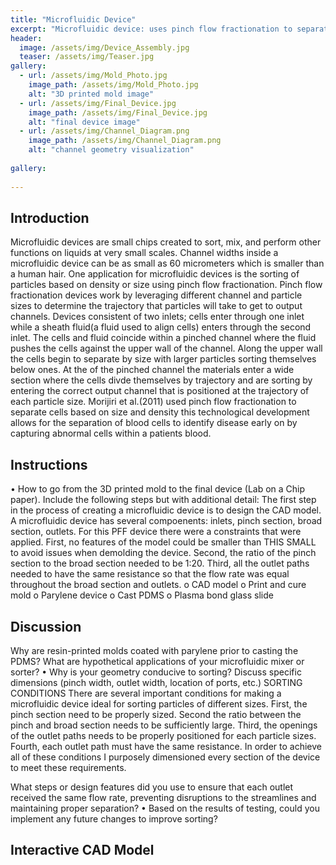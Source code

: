 ```yaml
---
title: "Microfluidic Device"
excerpt: "Microfluidic device: uses pinch flow fractionation to separate cells"
header:
  image: /assets/img/Device_Assembly.jpg
  teaser: /assets/img/Teaser.jpg
gallery:
  - url: /assets/img/Mold_Photo.jpg
    image_path: /assets/img/Mold_Photo.jpg
    alt: "3D printed mold image"
  - url: /assets/img/Final_Device.jpg
    image_path: /assets/img/Final_Device.jpg
    alt: "final device image"
  - url: /assets/img/Channel_Diagram.png
    image_path: /assets/img/Channel_Diagram.png
    alt: "channel geometry visualization"
 
gallery:
 
---
```


## Introduction
  Microfluidic devices are small chips created to sort, mix, and perform other functions on liquids at very small scales. Channel widths inside a microfluidic device can be as small as 60 micrometers which is smaller than a human hair. One application for microfluidic devices is the sorting of particles based on density or size using pinch flow fractionation. Pinch flow fractionation devices work by leveraging different channel and particle sizes to determine the trajectory that particles will take to get to output channels. Devices consistent of two inlets; cells enter through one inlet while a sheath fluid(a fluid used to align cells) enters through the second inlet. The cells and fluid coincide within a pinched channel where the fluid pushes the cells against the upper wall of the channel. Along the upper wall the cells begin to separate by size with larger particles sorting themselves below ones. At the of the pinched channel the materials enter a wide section where the cells divde themselves by trajectory and are sorting by entering the correct output channel that is positioned at the trajectory of each particle size. Morijiri et al.(2011) used pinch flow fractionation to separate cells based on size and density this technological development allows for the separation of blood cells to identify disease early on by capturing abnormal cells within a patients blood. 


## Instructions
  • How to go from the 3D printed mold to the final device (Lab on a Chip paper). Include
the following steps but with additional detail:
The first step in the process of creating a microfluidic device is to design the CAD model. A microfluidic device has several compoenents: inlets, pinch section, broad section, outlets. For this PFF device there were a constraints that were applied. First, no features of the model could be smaller than THIS SMALL to avoid issues when demolding the device. Second, the ratio of the pinch section to the broad section needed to be 1:20. Third, all the outlet paths needed to have the same resistance so that the flow rate was equal throughout the broad section and outlets. 
o CAD model
o Print and cure mold
o Parylene device
o Cast PDMS
o Plasma bond glass slide

## Discussion 
  Why are resin-printed molds coated with parylene prior to casting the PDMS? What are
hypothetical applications of your microfluidic mixer or sorter?
• Why is your geometry conducive to sorting? Discuss specific dimensions (pinch width,
outlet width, location of ports, etc.)
SORTING CONDITIONS
There are several important conditions for making a microfluidic device ideal for sorting particles of different sizes. First, the pinch section need to be properly sized. Second the ratio between the pinch and broad section needs to be sufficiently large. Third, the openings of the outlet paths needs to be properly positioned for each particle sizes. Fourth, each outlet path must have the same resistance. In order to achieve all of these conditions I purposely dimensioned every section of the device to meet these requirements. 

What steps or design features did you use to ensure that each outlet received the same
flow rate, preventing disruptions to the streamlines and maintaining proper separation?
• Based on the results of testing, could you implement any future changes to improve
sorting?


## Interactive CAD Model


